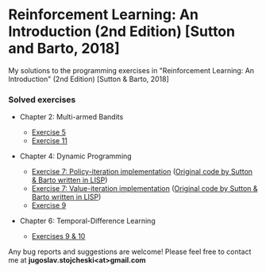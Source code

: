 # Reinforcement Learning: An Introduction (2nd Edition) \[Sutton and Barto, 2018\]
My solutions to the programming exercises in "Reinforcement Learning: An Introduction" (2nd Edition) \[Sutton & Barto, 2018\]

### Solved exercises
- Chapter 2: Multi-armed Bandits
  - [Exercise 5](https://github.com/jStojcheski/rl-intro-2018/blob/master/02_multi_armed_bandits/ch02_ex05.ipynb)
  - [Exercise 11](https://github.com/jStojcheski/rl-intro-2018/blob/master/02_multi_armed_bandits/ch02_ex11.ipynb)

- Chapter 4: Dynamic Programming
  - [Exercise 7: Policy-iteration implementation](https://github.com/jStojcheski/rl-intro-2018/blob/master/04_dynamic_programming/ch04_ex07_policy_iteration.ipynb) ([Original code by Sutton & Barto written in LISP](http://incompleteideas.net/book/code/jacks.lisp))
  - [Exercise 7: Value-iteration implementation](https://github.com/jStojcheski/rl-intro-2018/blob/master/04_dynamic_programming/ch04_ex07_value_iteration.ipynb) ([Original code by Sutton & Barto written in LISP](http://incompleteideas.net/book/code/jacks.lisp))
  - [Exercise 9](https://github.com/jStojcheski/rl-intro-2018/blob/master/04_dynamic_programming/ch04_ex09_value_iteration.ipynb)

- Chapter 6: Temporal-Difference Learning
  - [Exercises 9 & 10](https://github.com/jStojcheski/rl-intro-2018/blob/master/06_temporal_difference_learning/ch06_ex09_ex10.ipynb)

Any bug reports and suggestions are welcome! Please feel free to contact me at __jugoslav.stojcheski\<at\>gmail.com__
